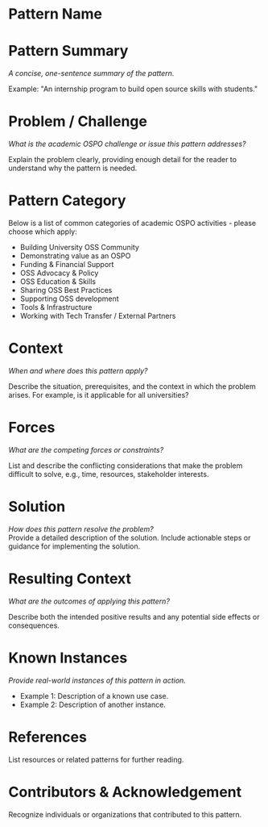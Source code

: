 # Pattern Name

# Pattern Summary

*A concise, one-sentence summary of the pattern.*

Example: "An internship program to build open source skills with students."

# Problem / Challenge

*What is the academic OSPO challenge or issue this pattern addresses?*

Explain the problem clearly, providing enough detail for the reader to understand why the pattern is needed.

# Pattern Category

Below is a list of common categories of academic OSPO activities \- please choose which apply:

- Building University OSS Community
- Demonstrating value as an OSPO  
- Funding & Financial Support
- OSS Advocacy & Policy  
- OSS Education & Skills
- Sharing OSS Best Practices
- Supporting OSS development  
- Tools & Infrastructure
- Working with Tech Transfer / External Partners  
   
# Context

*When and where does this pattern apply?*

Describe the situation, prerequisites, and the context in which the problem arises. For example, is it applicable for all universities? 

# Forces

*What are the competing forces or constraints?*

List and describe the conflicting considerations that make the problem difficult to solve, e.g., time, resources, stakeholder interests.

# Solution

*How does this pattern resolve the problem?*  
Provide a detailed description of the solution. Include actionable steps or guidance for implementing the solution.

# Resulting Context

*What are the outcomes of applying this pattern?*

Describe both the intended positive results and any potential side effects or consequences.

# Known Instances

*Provide real-world instances of this pattern in action.*

* Example 1: Description of a known use case.  
* Example 2: Description of another instance.

# References

List resources or related patterns for further reading.

# Contributors & Acknowledgement

Recognize individuals or organizations that contributed to this pattern.
